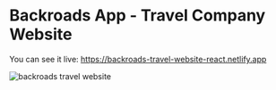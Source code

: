 # Backroads App - Travel Company Website
You can see it live: https://backroads-travel-website-react.netlify.app

![backroads travel website](https://github.com/Kuzma02/travel-company-website-react/assets/138793624/1fd3a1f7-aaeb-461c-80d4-4f119cc94a7d)
